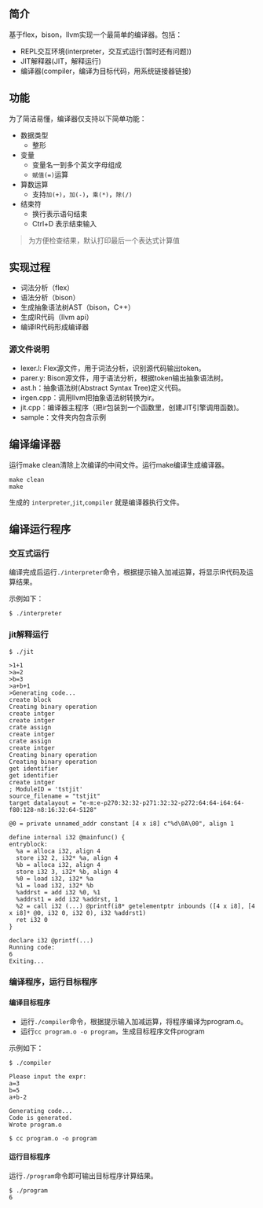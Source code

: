 ## 简介
基于flex，bison，llvm实现一个最简单的编译器。包括：

+ REPL交互环境(interpreter，交互式运行(暂时还有问题))
+ JIT解释器(JIT，解释运行)
+ 编译器(compiler，编译为目标代码，用系统链接器链接)

## 功能

为了简洁易懂，编译器仅支持以下简单功能：

+ 数据类型
    - 整形
+ 变量
    - 变量名一到多个英文字母组成
    - `赋值(=)`运算
+ 算数运算
    - 支持`加(+)`，`加(-)`，`乘(*)`，`除(/)`
+ 结束符
    - 换行表示语句结束
    - Ctrl+D 表示结束输入

> 为方便检查结果，默认打印最后一个表达式计算值

## 实现过程

+ 词法分析（flex）
+ 语法分析（bison）
+ 生成抽象语法树AST（bison，C++）
+ 生成IR代码（llvm api）
+ 编译IR代码形成编译器

### 源文件说明

+ lexer.l: Flex源文件，用于词法分析，识别源代码输出token。
+ parer.y: Bison源文件，用于语法分析，根据token输出抽象语法树。
+ ast.h：抽象语法树(Abstract Syntax Tree)定义代码。
+ irgen.cpp：调用llvm把抽象语法树转换为ir。
+ jit.cpp：编译器主程序（把ir包装到一个函数里，创建JIT引擎调用函数)。
+ sample：文件夹内包含示例

## 编译编译器

运行make clean清除上次编译的中间文件。运行make编译生成编译器。

~~~
make clean
make
~~~

生成的 `interpreter`,`jit`,`compiler` 就是编译器执行文件。

## 编译运行程序

### 交互式运行

编译完成后运行`./interpreter`命令，根据提示输入加减运算，将显示IR代码及运算结果。

示例如下：

~~~
$ ./interpreter
~~~


### jit解释运行

~~~
$ ./jit

>1+1
>a=2
>b=3
>a+b+1
>Generating code...
create block
Creating binary operation
create intger
create intger
crate assign 
create intger
crate assign 
create intger
Creating binary operation
Creating binary operation
get identifier
get identifier
create intger
; ModuleID = 'tstjit'
source_filename = "tstjit"
target datalayout = "e-m:e-p270:32:32-p271:32:32-p272:64:64-i64:64-f80:128-n8:16:32:64-S128"

@0 = private unnamed_addr constant [4 x i8] c"%d\0A\00", align 1

define internal i32 @mainfunc() {
entryblock:
  %a = alloca i32, align 4
  store i32 2, i32* %a, align 4
  %b = alloca i32, align 4
  store i32 3, i32* %b, align 4
  %0 = load i32, i32* %a
  %1 = load i32, i32* %b
  %addrst = add i32 %0, %1
  %addrst1 = add i32 %addrst, 1
  %2 = call i32 (...) @printf(i8* getelementptr inbounds ([4 x i8], [4 x i8]* @0, i32 0, i32 0), i32 %addrst1)
  ret i32 0
}

declare i32 @printf(...)
Running code:
6
Exiting...

~~~

### 编译程序，运行目标程序

#### 编译目标程序

+ 运行`./compiler`命令，根据提示输入加减运算，将程序编译为program.o。
+ 运行`cc program.o -o program`，生成目标程序文件program

示例如下：

~~~
$ ./compiler

Please input the expr:
a=3
b=5
a+b-2

Generating code...
Code is generated.
Wrote program.o

$ cc program.o -o program
~~~

#### 运行目标程序

运行`./program`命令即可输出目标程序计算结果。

~~~
$ ./program
6
~~~